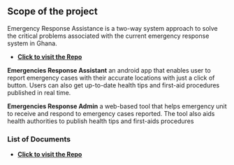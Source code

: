 ## Scope of the project
Emergency Response Assistance is a two-way system approach to solve the critical problems associated with the current emergency response system in Ghana.
* **[Click to visit the Repo](https://github.com/TEAM-ERA/Emergency-Response-Assistant)** 
  
**Emergencies Response Assistant** an android app that enables user to report emergency cases with their accurate locations with just a click of button. Users can also get up-to-date health tips and first-aid procedures published in real time.  
  
**Emergencies Response Admin** a web-based tool that helps emergency unit to receive and respond to emergency cases reported. The tool also aids health authorities to publish health tips and first-aids procedures  
### List of Documents
* **[Click to visit the Repo](https://github.com/TEAM-ERA/Emergency-Responce-Admin)** 

